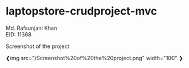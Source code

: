 # laptopstore-crudproject-mvc
Md. Rafsunjani Khan <br/>
EID: 11368 <br/>


Screenshot of the project </br>

❮img src="/Screenshot%20of%20the%20project.png" width="100" ❯


